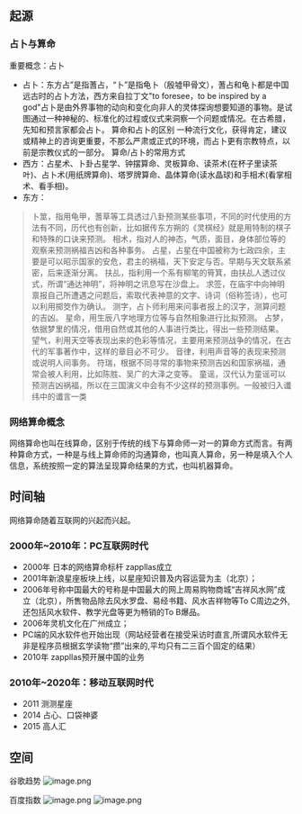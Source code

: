 ## 起源
### 占卜与算命
重要概念：占卜
- 占卜：东方占”是指蓍占，“卜”是指龟卜（殷墟甲骨文），蓍占和龟卜都是中国远古时的占卜方法，西方来自拉丁文"to foresee，to be inspired by a god"占卜是由外界事物的动向和变化向非人的灵体探询想要知道的事物。是试图通过一种神秘的、标准化的过程或仪式来洞察一个问题或情况。在古希腊，先知和预言家都会占卜。
算命和占卜的区别
一种流行文化，获得肯定，建议或精神上的咨询更重要，不那么严肃或正式的环境，而占卜更有宗教特点，以前是宗教仪式的一部分。
算命/占卜的常用方式
- 西方：占星术、卜卦占星学、钟摆算命、灵板算命、读茶术(在杯子里读茶叶)、占卜术(用纸牌算命)、塔罗牌算命、晶体算命(读水晶球)和手相术(看掌相术、看手相)。 
- 东方：
>卜筮，指用龟甲，蓍草等工具透过八卦预测某些事项，不同的时代使用的方法有不同，历代也有创新，比如据传东方朔的《灵棋经》就是用特制的棋子和特殊的口诀来预测。
相术，指对人的神态，气质，面目，身体部位等的观察来预测祸福吉凶和各种事务。
占星，占星在中国被称为七政四余，主要是可以昭示国家的安危，君主的祸福，天下安定与否。早期与天文联系紧密，后来逐渐分离。
扶乩，指利用一个系有柳笔的筲箕，由扶乩人透过仪式，所谓“通达神明”，将神明之讯息写在沙盘上。
求签，在庙宇中向神明禀报自己所遭遇之问题后，索取代表神意的文字、诗词（俗称签诗），也可以利用掷筊作为确认。
测字，占卜师利用来问事者报上的汉字，测算问题的吉凶。
星命，用生辰八字地理方位等与自然相象进行比拟预测。
占梦，依据梦里的情况，借用自然或其他的人事进行类比，得出一些预测结果。
望气，利用天空等表现出来的色彩等情况，主要用来预测战争的情况，在古代的军事著作中，这样的章目必不可少。
音律，利用声音等的表现来预测或说明人间事务。
符瑞，根据不同寻常的事物来预测吉凶和国家祸福，通常会被人利用，比如陈胜、吴广的大泽之变等。
童谣，汉代认为童谣可以预测吉凶祸福，所以在三国演义中会有不少这样的预测事例。一般被归入谶纬中的谶言一类

### 网络算命概念
网络算命也叫在线算命，区别于传统的线下与算命师一对一的算命方式而言。有两种算命方式，一种是与线上算命师的沟通算命，也叫真人算命，另一种是填入个人信息，系统按照一定的算法呈现算命结果的方式，也叫机器算命。

## 时间轴
网络算命随着互联网的兴起而兴起。
### 2000年~2010年：PC互联网时代
- 2000年 日本的网络算命标杆   zappllas成立
- 2001年新浪星座板块上线，以星座知识普及内容运营为主（北京）；
- 2006年号称中国最大的号称是中国最大的网上周易购物商城“吉祥风水网”成立（北京），所售物品除去风水罗盘、易经书籍、风水吉祥物等To C周边之外,还包括风水软件、教学光盘等更为畅销的To B爆品。
- 2006年灵机文化在广州成立；
- PC端的风水软件也开始出现（网站经营者在接受采访时直言,所谓风水软件无非是程序员根据玄学读物“攒”出来的,平均只有二三百个固定的结果）
- 2010年 zappllas预开展中国的业务
### 2010年~2020年：移动互联网时代
- 2011 测测星座
- 2014 占心、口袋神婆
- 2015 高人汇

## 空间
谷歌趋势
![image.png](https://upload-images.jianshu.io/upload_images/8553392-e0da5db1140da5cc.png?imageMogr2/auto-orient/strip%7CimageView2/2/w/1240)

百度指数
![image.png](https://upload-images.jianshu.io/upload_images/8553392-6f1bfe75f977ac0b.png?imageMogr2/auto-orient/strip%7CimageView2/2/w/1240)
![image.png](https://upload-images.jianshu.io/upload_images/8553392-d970c983bd458b98.png?imageMogr2/auto-orient/strip%7CimageView2/2/w/1240)






